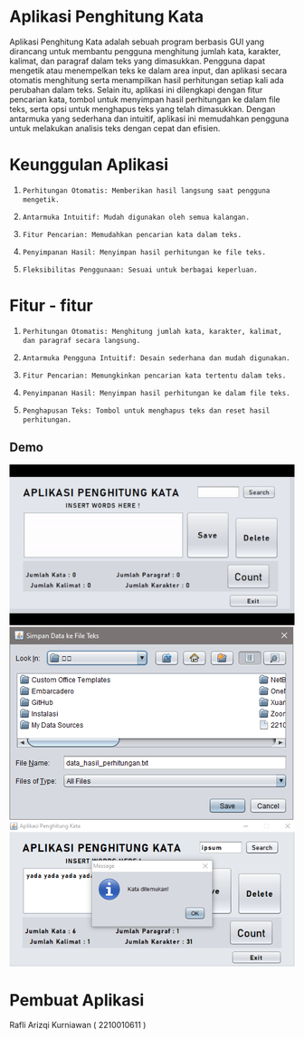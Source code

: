 # Aplikasi Penghitung Kata
 
Aplikasi Penghitung Kata adalah sebuah program berbasis GUI yang dirancang untuk membantu pengguna menghitung jumlah kata, karakter, kalimat, dan paragraf dalam teks yang dimasukkan. Pengguna dapat mengetik atau menempelkan teks ke dalam area input, dan aplikasi secara otomatis menghitung serta menampilkan hasil perhitungan setiap kali ada perubahan dalam teks. Selain itu, aplikasi ini dilengkapi dengan fitur pencarian kata, tombol untuk menyimpan hasil perhitungan ke dalam file teks, serta opsi untuk menghapus teks yang telah dimasukkan. Dengan antarmuka yang sederhana dan intuitif, aplikasi ini memudahkan pengguna untuk melakukan analisis teks dengan cepat dan efisien.

   
# Keunggulan Aplikasi

1.     Perhitungan Otomatis: Memberikan hasil langsung saat pengguna mengetik.
2.     Antarmuka Intuitif: Mudah digunakan oleh semua kalangan.
3.     Fitur Pencarian: Memudahkan pencarian kata dalam teks.
4.     Penyimpanan Hasil: Menyimpan hasil perhitungan ke file teks.
5.     Fleksibilitas Penggunaan: Sesuai untuk berbagai keperluan.



# Fitur - fitur

1.     Perhitungan Otomatis: Menghitung jumlah kata, karakter, kalimat, dan paragraf secara langsung.
2.     Antarmuka Pengguna Intuitif: Desain sederhana dan mudah digunakan.
3.     Fitur Pencarian: Memungkinkan pencarian kata tertentu dalam teks.
4.     Penyimpanan Hasil: Menyimpan hasil perhitungan ke dalam file teks.
5.     Penghapusan Teks: Tombol untuk menghapus teks dan reset hasil perhitungan.

## Demo
![App Screenshot](https://github.com/rafkrnwnworkspace/AplikasiPenghitungKata/blob/044562328089080203994e2f62de9a9c8bc185cb/pic/bukti.gif)
![App Screenshot](https://github.com/rafkrnwnworkspace/AplikasiPenghitungKata/blob/044562328089080203994e2f62de9a9c8bc185cb/pic/fotobuttonsaveoptionpane.png)
![App Screenshot](https://github.com/rafkrnwnworkspace/AplikasiPenghitungKata/blob/044562328089080203994e2f62de9a9c8bc185cb/pic/fotobuttonsearchnya.png)

# Pembuat Aplikasi
 Rafli Arizqi Kurniawan ( 2210010611 ) 

